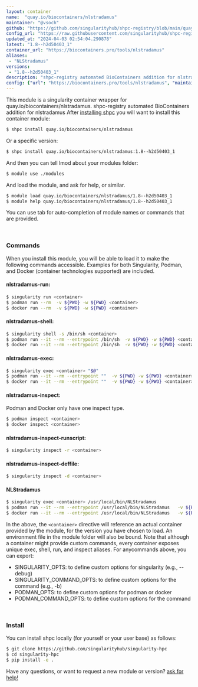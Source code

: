 ```yaml
---
layout: container
name:  "quay.io/biocontainers/nlstradamus"
maintainer: "@vsoch"
github: "https://github.com/singularityhub/shpc-registry/blob/main/quay.io/biocontainers/nlstradamus/container.yaml"
config_url: "https://raw.githubusercontent.com/singularityhub/shpc-registry/main/quay.io/biocontainers/nlstradamus/container.yaml"
updated_at: "2024-04-03 02:54:04.290878"
latest: "1.8--h2d50403_1"
container_url: "https://biocontainers.pro/tools/nlstradamus"
aliases:
 - "NLStradamus"
versions:
 - "1.8--h2d50403_1"
description: "shpc-registry automated BioContainers addition for nlstradamus"
config: {"url": "https://biocontainers.pro/tools/nlstradamus", "maintainer": "@vsoch", "description": "shpc-registry automated BioContainers addition for nlstradamus", "latest": {"1.8--h2d50403_1": "sha256:02b6d6e2a40f1fd17eb64b9db71fa4a0d87a9922ce20987a1c20231a97393274"}, "tags": {"1.8--h2d50403_1": "sha256:02b6d6e2a40f1fd17eb64b9db71fa4a0d87a9922ce20987a1c20231a97393274"}, "docker": "quay.io/biocontainers/nlstradamus", "aliases": {"NLStradamus": "/usr/local/bin/NLStradamus"}}
---
```


This module is a singularity container wrapper for quay.io/biocontainers/nlstradamus.
shpc-registry automated BioContainers addition for nlstradamus
After [installing shpc](#install) you will want to install this container module:


```bash
$ shpc install quay.io/biocontainers/nlstradamus
```

Or a specific version:

```bash
$ shpc install quay.io/biocontainers/nlstradamus:1.8--h2d50403_1
```

And then you can tell lmod about your modules folder:

```bash
$ module use ./modules
```

And load the module, and ask for help, or similar.

```bash
$ module load quay.io/biocontainers/nlstradamus/1.8--h2d50403_1
$ module help quay.io/biocontainers/nlstradamus/1.8--h2d50403_1
```

You can use tab for auto-completion of module names or commands that are provided.

<br>

### Commands

When you install this module, you will be able to load it to make the following commands accessible.
Examples for both Singularity, Podman, and Docker (container technologies supported) are included.

#### nlstradamus-run:

```bash
$ singularity run <container>
$ podman run --rm  -v ${PWD} -w ${PWD} <container>
$ docker run --rm  -v ${PWD} -w ${PWD} <container>
```

#### nlstradamus-shell:

```bash
$ singularity shell -s /bin/sh <container>
$ podman run --it --rm --entrypoint /bin/sh  -v ${PWD} -w ${PWD} <container>
$ docker run --it --rm --entrypoint /bin/sh  -v ${PWD} -w ${PWD} <container>
```

#### nlstradamus-exec:

```bash
$ singularity exec <container> "$@"
$ podman run --it --rm --entrypoint ""  -v ${PWD} -w ${PWD} <container> "$@"
$ docker run --it --rm --entrypoint ""  -v ${PWD} -w ${PWD} <container> "$@"
```

#### nlstradamus-inspect:

Podman and Docker only have one inspect type.

```bash
$ podman inspect <container>
$ docker inspect <container>
```

#### nlstradamus-inspect-runscript:

```bash
$ singularity inspect -r <container>
```

#### nlstradamus-inspect-deffile:

```bash
$ singularity inspect -d <container>
```


#### NLStradamus

```bash
$ singularity exec <container> /usr/local/bin/NLStradamus
$ podman run --it --rm --entrypoint /usr/local/bin/NLStradamus   -v ${PWD} -w ${PWD} <container> -c " $@"
$ docker run --it --rm --entrypoint /usr/local/bin/NLStradamus   -v ${PWD} -w ${PWD} <container> -c " $@"
```



In the above, the `<container>` directive will reference an actual container provided
by the module, for the version you have chosen to load. An environment file in the
module folder will also be bound. Note that although a container
might provide custom commands, every container exposes unique exec, shell, run, and
inspect aliases. For anycommands above, you can export:

 - SINGULARITY_OPTS: to define custom options for singularity (e.g., --debug)
 - SINGULARITY_COMMAND_OPTS: to define custom options for the command (e.g., -b)
 - PODMAN_OPTS: to define custom options for podman or docker
 - PODMAN_COMMAND_OPTS: to define custom options for the command

<br>

### Install

You can install shpc locally (for yourself or your user base) as follows:

```bash
$ git clone https://github.com/singularityhub/singularity-hpc
$ cd singularity-hpc
$ pip install -e .
```

Have any questions, or want to request a new module or version? [ask for help!](https://github.com/singularityhub/singularity-hpc/issues)